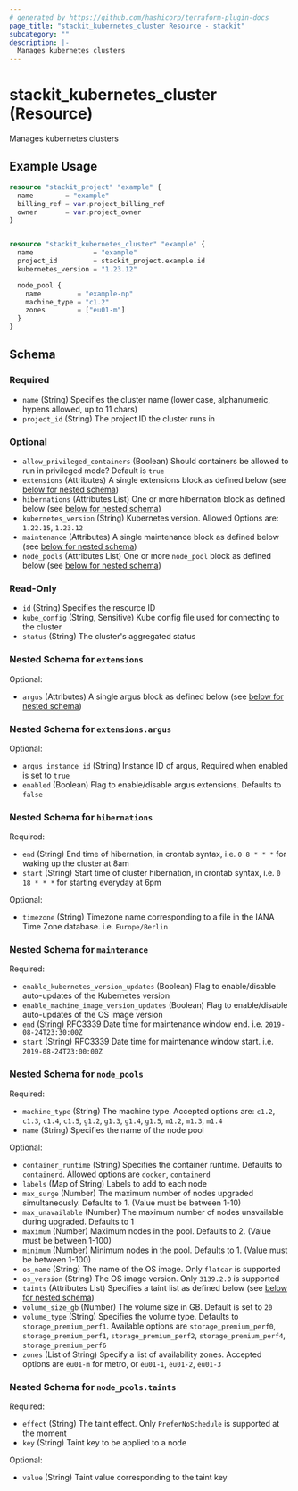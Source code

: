 ```yaml
---
# generated by https://github.com/hashicorp/terraform-plugin-docs
page_title: "stackit_kubernetes_cluster Resource - stackit"
subcategory: ""
description: |-
  Manages kubernetes clusters
---
```


# stackit_kubernetes_cluster (Resource)

Manages kubernetes clusters

## Example Usage

```terraform
resource "stackit_project" "example" {
  name        = "example"
  billing_ref = var.project_billing_ref
  owner       = var.project_owner
}


resource "stackit_kubernetes_cluster" "example" {
  name               = "example"
  project_id         = stackit_project.example.id
  kubernetes_version = "1.23.12"

  node_pool {
    name         = "example-np"
    machine_type = "c1.2"
    zones        = ["eu01-m"]
  }
}
```

<!-- schema generated by tfplugindocs -->
## Schema

### Required

- `name` (String) Specifies the cluster name (lower case, alphanumeric, hypens allowed, up to 11 chars)
- `project_id` (String) The project ID the cluster runs in

### Optional

- `allow_privileged_containers` (Boolean) Should containers be allowed to run in privileged mode? Default is `true`
- `extensions` (Attributes) A single extensions block as defined below (see [below for nested schema](#nestedatt--extensions))
- `hibernations` (Attributes List) One or more hibernation block as defined below (see [below for nested schema](#nestedatt--hibernations))
- `kubernetes_version` (String) Kubernetes version. Allowed Options are: `1.22.15`, `1.23.12`
- `maintenance` (Attributes) A single maintenance block as defined below (see [below for nested schema](#nestedatt--maintenance))
- `node_pools` (Attributes List) One or more `node_pool` block as defined below (see [below for nested schema](#nestedatt--node_pools))

### Read-Only

- `id` (String) Specifies the resource ID
- `kube_config` (String, Sensitive) Kube config file used for connecting to the cluster
- `status` (String) The cluster's aggregated status

<a id="nestedatt--extensions"></a>
### Nested Schema for `extensions`

Optional:

- `argus` (Attributes) A single argus block as defined below (see [below for nested schema](#nestedatt--extensions--argus))

<a id="nestedatt--extensions--argus"></a>
### Nested Schema for `extensions.argus`

Optional:

- `argus_instance_id` (String) Instance ID of argus, Required when enabled is set to `true`
- `enabled` (Boolean) Flag to enable/disable argus extensions. Defaults to `false`



<a id="nestedatt--hibernations"></a>
### Nested Schema for `hibernations`

Required:

- `end` (String) End time of hibernation, in crontab syntax, i.e. `0 8 * * *` for waking up the cluster at 8am
- `start` (String) Start time of cluster hibernation, in crontab syntax, i.e. `0 18 * * *` for starting everyday at 6pm

Optional:

- `timezone` (String) Timezone name corresponding to a file in the IANA Time Zone database. i.e. `Europe/Berlin`


<a id="nestedatt--maintenance"></a>
### Nested Schema for `maintenance`

Required:

- `enable_kubernetes_version_updates` (Boolean) Flag to enable/disable auto-updates of the Kubernetes version
- `enable_machine_image_version_updates` (Boolean) Flag to enable/disable auto-updates of the OS image version
- `end` (String) RFC3339 Date time for maintenance window end. i.e. `2019-08-24T23:30:00Z`
- `start` (String) RFC3339 Date time for maintenance window start. i.e. `2019-08-24T23:00:00Z`


<a id="nestedatt--node_pools"></a>
### Nested Schema for `node_pools`

Required:

- `machine_type` (String) The machine type. Accepted options are: `c1.2`, `c1.3`, `c1.4`, `c1.5`, `g1.2`, `g1.3`, `g1.4`, `g1.5`, `m1.2`, `m1.3`, `m1.4`
- `name` (String) Specifies the name of the node pool

Optional:

- `container_runtime` (String) Specifies the container runtime. Defaults to `containerd`. Allowed options are `docker`, `containerd`
- `labels` (Map of String) Labels to add to each node
- `max_surge` (Number) The maximum number of nodes upgraded simultaneously. Defaults to 1. (Value must be between 1-10)
- `max_unavailable` (Number) The maximum number of nodes unavailable during upgraded. Defaults to 1
- `maximum` (Number) Maximum nodes in the pool. Defaults to 2. (Value must be between 1-100)
- `minimum` (Number) Minimum nodes in the pool. Defaults to 1. (Value must be between 1-100)
- `os_name` (String) The name of the OS image. Only `flatcar` is supported
- `os_version` (String) The OS image version. Only `3139.2.0` is supported
- `taints` (Attributes List) Specifies a taint list as defined below (see [below for nested schema](#nestedatt--node_pools--taints))
- `volume_size_gb` (Number) The volume size in GB. Default is set to `20`
- `volume_type` (String) Specifies the volume type. Defaults to `storage_premium_perf1`. Available options are `storage_premium_perf0`, `storage_premium_perf1`, `storage_premium_perf2`, `storage_premium_perf4`, `storage_premium_perf6`
- `zones` (List of String) Specify a list of availability zones. Accepted options are `eu01-m` for metro, or `eu01-1`, `eu01-2`, `eu01-3`

<a id="nestedatt--node_pools--taints"></a>
### Nested Schema for `node_pools.taints`

Required:

- `effect` (String) The taint effect. Only `PreferNoSchedule` is supported at the moment
- `key` (String) Taint key to be applied to a node

Optional:

- `value` (String) Taint value corresponding to the taint key


